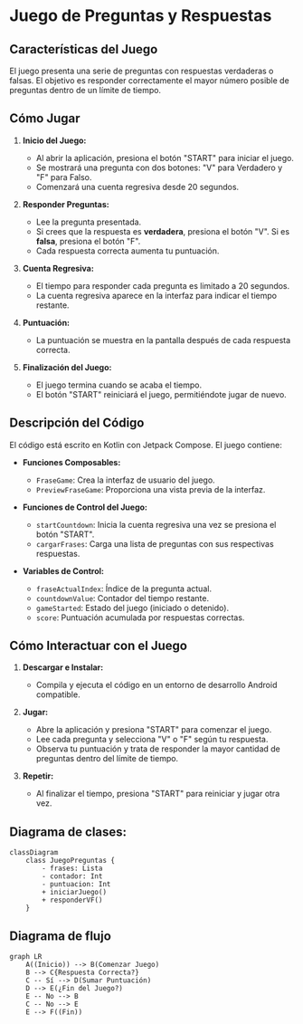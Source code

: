 # Juego de Preguntas y Respuestas

## Características del Juego

El juego presenta una serie de preguntas con respuestas verdaderas o falsas. El objetivo es 
responder correctamente el mayor número posible de preguntas dentro de un límite de tiempo.

## Cómo Jugar

1. **Inicio del Juego:**

    - Al abrir la aplicación, presiona el botón "START" para iniciar el juego.
    - Se mostrará una pregunta con dos botones: "V" para Verdadero y "F" para Falso.
    - Comenzará una cuenta regresiva desde 20 segundos.

2. **Responder Preguntas:**

    - Lee la pregunta presentada.
    - Si crees que la respuesta es **verdadera**, presiona el botón "V". Si es **falsa**, 
      presiona el botón "F".
    - Cada respuesta correcta aumenta tu puntuación.

3. **Cuenta Regresiva:**

    - El tiempo para responder cada pregunta es limitado a 20 segundos.
    - La cuenta regresiva aparece en la interfaz para indicar el tiempo restante.

4. **Puntuación:**

    - La puntuación se muestra en la pantalla después de cada respuesta correcta.

5. **Finalización del Juego:**

    - El juego termina cuando se acaba el tiempo.
    - El botón "START" reiniciará el juego, permitiéndote jugar de nuevo.

## Descripción del Código

El código está escrito en Kotlin con Jetpack Compose. El juego contiene:

- **Funciones Composables:**
    - `FraseGame`: Crea la interfaz de usuario del juego.
    - `PreviewFraseGame`: Proporciona una vista previa de la interfaz.

- **Funciones de Control del Juego:**
    - `startCountdown`: Inicia la cuenta regresiva una vez se presiona el botón "START".
    - `cargarFrases`: Carga una lista de preguntas con sus respectivas respuestas.

- **Variables de Control:**
    - `fraseActualIndex`: Índice de la pregunta actual.
    - `countdownValue`: Contador del tiempo restante.
    - `gameStarted`: Estado del juego (iniciado o detenido).
    - `score`: Puntuación acumulada por respuestas correctas.

## Cómo Interactuar con el Juego

1. **Descargar e Instalar:**
    - Compila y ejecuta el código en un entorno de desarrollo Android compatible.

2. **Jugar:**
    - Abre la aplicación y presiona "START" para comenzar el juego.
    - Lee cada pregunta y selecciona "V" o "F" según tu respuesta.
    - Observa tu puntuación y trata de responder la mayor cantidad de preguntas dentro del límite 
      de tiempo.

3. **Repetir:**
    - Al finalizar el tiempo, presiona "START" para reiniciar y jugar otra vez.


## Diagrama de clases:

```mermaid
classDiagram
    class JuegoPreguntas {
        - frases: Lista
        - contador: Int
        - puntuacion: Int
        + iniciarJuego()
        + responderVF()
    }

```
## Diagrama de flujo
```mermaid
graph LR
    A((Inicio)) --> B(Comenzar Juego)
    B --> C{Respuesta Correcta?}
    C -- Sí --> D(Sumar Puntuación)
    D --> E(¿Fin del Juego?)
    E -- No --> B
    C -- No --> E
    E --> F((Fin))

```
